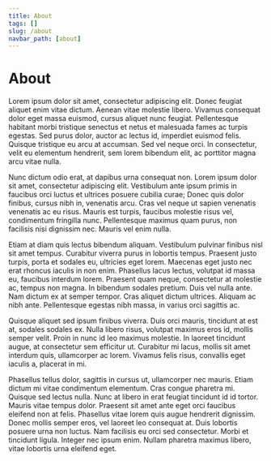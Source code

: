 ```yaml
---
title: About
tags: []
slug: /about
navbar_path: [about]
---
```


# About

Lorem ipsum dolor sit amet, consectetur adipiscing elit. Donec feugiat aliquet enim vitae dictum. Aenean vitae molestie libero. Vivamus consequat dolor eget massa euismod, cursus aliquet nunc feugiat. Pellentesque habitant morbi tristique senectus et netus et malesuada fames ac turpis egestas. Sed purus dolor, auctor ac lectus id, imperdiet euismod felis. Quisque tristique eu arcu at accumsan. Sed vel neque orci. In consectetur, velit eu elementum hendrerit, sem lorem bibendum elit, ac porttitor magna arcu vitae nulla.

Nunc dictum odio erat, at dapibus urna consequat non. Lorem ipsum dolor sit amet, consectetur adipiscing elit. Vestibulum ante ipsum primis in faucibus orci luctus et ultrices posuere cubilia curae; Donec quis dolor finibus, cursus nibh in, venenatis arcu. Cras vel neque ut sapien venenatis venenatis ac eu risus. Mauris est turpis, faucibus molestie risus vel, condimentum fringilla nunc. Pellentesque maximus quam purus, non facilisis nisi dignissim nec. Mauris vel enim nulla.

Etiam at diam quis lectus bibendum aliquam. Vestibulum pulvinar finibus nisl sit amet tempus. Curabitur viverra purus in lobortis tempus. Praesent justo turpis, porta et sodales eu, ultricies eget lorem. Maecenas eget justo nec erat rhoncus iaculis in non enim. Phasellus lacus lectus, volutpat id massa eu, faucibus interdum lorem. Praesent quam neque, consectetur at molestie ac, tempus non magna. In bibendum sodales pretium. Duis vel nulla ante. Nam dictum ex at semper tempor. Cras aliquet dictum ultrices. Aliquam ac nibh ante. Pellentesque egestas nibh massa, in varius orci sagittis ac.

Quisque aliquet sed ipsum finibus viverra. Duis orci mauris, tincidunt at est at, sodales sodales ex. Nulla libero risus, volutpat maximus eros id, mollis semper velit. Proin in nunc id leo maximus molestie. In laoreet tincidunt augue, at consectetur sem efficitur ut. Curabitur mi lacus, mollis sit amet interdum quis, ullamcorper ac lorem. Vivamus felis risus, convallis eget iaculis a, placerat in mi.

Phasellus tellus dolor, sagittis in cursus ut, ullamcorper nec mauris. Etiam dictum mi vitae condimentum elementum. Cras congue pharetra mi. Quisque sed lectus nulla. Nunc at libero in erat feugiat tincidunt id id tortor. Mauris vitae tempus dolor. Praesent sit amet ante eget orci faucibus eleifend non at felis. Phasellus vitae lorem quis augue hendrerit dignissim. Donec mollis semper eros, vel laoreet leo consequat at. Duis lobortis posuere urna non luctus. Nam facilisis eu orci sed consectetur. Morbi et tincidunt ligula. Integer nec ipsum enim. Nullam pharetra maximus libero, vitae lobortis urna eleifend eget.
